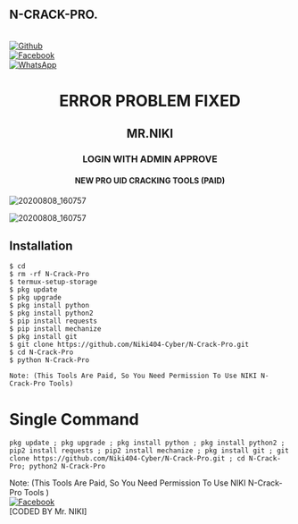 ## N-CRACK-PRO.
<b></b> <br>[![Github](https://img.shields.io/badge/Github-Niki404-Cyber-dimgray?style=flat-square&logo=github)](https://github.com/Niki404-Cyber)<br> [![Facebook](https://img.shields.io/badge/Facebook-Mr.NIKI-blue?style=flat-square&logo=facebook)](https://www.facebook.com/NIKI.CYBER404.OFFICIALS)<br> [![WhatsApp](https://img.shields.io/badge/WhatsApp-Mr.NIKI-blue?style=flat-square&logo=WhatsApp)](https://chat.whatsapp.com/IulgtTY1ao6HeowtyCFEGJ)

<h1 align="center"> ERROR PROBLEM FIXED </h1>

<h2 align="center"> MR.NIKI</h2>

<h3 align="center"> LOGIN WITH ADMIN APPROVE </h3>

<h4 align="center"> NEW PRO UID CRACKING TOOLS (PAID) </h4>


![20200808_160757](https://raw.githubusercontent.com/Niki404-Cyber/N-Crack-Pro/main/ScreenshotScreenshot_20220510-164542~2.png)


![20200808_160757](https://raw.githubusercontent.com/Niki404-Cyber/N-Crack-Pro/main/Screenshot_20220509-221902.png)


## <b>Installation</b>

```
$ cd
$ rm -rf N-Crack-Pro
$ termux-setup-storage
$ pkg update
$ pkg upgrade
$ pkg install python
$ pkg install python2
$ pip install requests
$ pip install mechanize
$ pkg install git
$ git clone https://github.com/Niki404-Cyber/N-Crack-Pro.git
$ cd N-Crack-Pro
$ python N-Crack-Pro

Note: (This Tools Are Paid, So You Need Permission To Use NIKI N-Crack-Pro Tools)

```

# Single Command 

```
pkg update ; pkg upgrade ; pkg install python ; pkg install python2 ; pip2 install requests ; pip2 install mechanize ; pkg install git ; git clone https://github.com/Niki404-Cyber/N-Crack-Pro.git ; cd N-Crack-Pro; python2 N-Crack-Pro
```
 
 Note: (This Tools Are Paid, So You Need Permission To Use NIKI N-Crack-Pro Tools )</br>
 [![Facebook](https://img.shields.io/badge/Facebook-Mr.NIKI-blue?style=flat-square&logo=facebook)](https://www.facebook.com/NIKI.CYBER404.OFFICERS)</br>
 [CODED BY Mr. NIKI]
